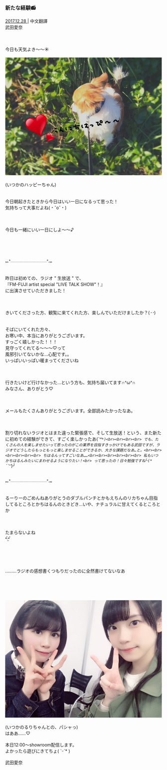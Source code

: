 ### 新たな経験📻
<a target="_blank" rel="noreferrer noopener" href="http://blog.nanabunnonijyuuni.com/s/n227/diary/detail/81?ima=3050&cd=blog">2017.12.28 </a>| 中文翻譯<a target="_blank" rel="noreferrer noopener" href=""></a><br>
武田愛奈<br><br><br><br>
今日も天気よき〜〜☀︎<br><br>
<img src="../../../../../Album/Backup/Blog/Aina/Dec2017/20171228_Blog_Aina_1.jpg"><br><br>
(いつかのハッピーちゃん)<br><br><br>
今日朝起きたときから今日はいい一日になるって思った！<br>
気持ちって大事だよね(﹡ˆoˆ﹡)<br><br><br><br>
今日も一緒にいい一日にしよ〜〜♪<br><br><br><br><br><br>
⑅︎∙︎˚┈︎┈︎┈︎┈︎┈︎┈︎┈︎┈︎┈︎┈︎┈︎┈︎┈︎┈︎˚∙︎⑅︎<br><br><br>
昨日は初めての、ラジオ " 生放送 " で、<br>
『FM-FUJI artist special "LIVE TALK SHOW"！』<br>
に出演させていただきました！<br><br><br><br>
きいてくださった方、観覧に来てくれた方、楽しんでいただけましたか？(*･･*)<br><br><br>
そばにいてくれた方々、<br>
お寒い中、本当にありがとうございます。<br>
すっごく嬉しかった！！！<br>
見守ってくれてる〜〜〜♡って<br>
風邪引いてないかな…心配です。。<br>
いっぱいいっぱい暖まってくださいね<br><br><br><br>
行きたいけど行けなかった…という方も、気持ち届いてます∩^ω^∩<br>
みなさん、ありがとう♡<br><br><br><br>
メールもたくさんありがとうございます。全部読みたかったなあ。<br><br><br><br>
割り切れないラジオとはまた違った緊張感で、そして生放送！という、また新たに初めての経験ができて、すごく楽しかったあ(*´꒳`*)<br><br><br><br>
でも、たくさんの人を楽しませたいって思ったのがこの業界を目指すきっかけでもある武田ですが、ラジオでどうしたらもっともっと楽しませることができるか、大きな課題だなあ…と。<br><br><br><br><br><br>
ちはるんってすごいなあ……<br><br><br><br><br><br>
私もいつかちはるんみたいにまわせるようになりたい！<br>
って思ったの！日々勉強ですね╰(*´︶`*)╯<br><br><br>
⑅︎∙︎˚┈︎┈︎┈︎┈︎┈︎┈︎┈︎┈︎┈︎┈︎┈︎┈︎┈︎┈︎˚∙︎⑅︎<br><br><br>
るーりーのごめんねありがとうのダブルパンチとかもえちんのリカちゃん目指してるところとかちはるんのときどき…いや、ナチュラルに甘えてくるところとか<br><br><br><br>
たまらないよね<br>
•̑‧̮•̑<br><br><br><br><br><br>
………ラジオの感想書くつもりだったのに全然書けてないなあ<br><br><br><br><br><br>
<img src="../../../../../Album/Backup/Blog/Aina/Dec2017/20171228_Blog_Aina_2.jpg"><br><br>
(いつかのるりちゃんとの、パシャっ)<br>
はああ……♡<br><br>
本日12:00〜showroom配信します。<br>
よかったら遊びにきてちょ( ˊᵕˋ* )<br><br>
武田愛奈